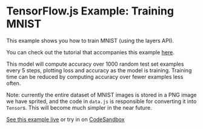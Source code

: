 # TensorFlow.js Example: Training MNIST

This example shows you how to train MNIST (using the layers API).

You can check out the tutorial that accompanies this example [here](https://www.tensorflow.org/js/tutorials/training/handwritten_digit_cnn).

This model will compute accuracy over 1000 random test set examples every 5
steps, plotting loss and accuracy as the model is training. Training time can
be reduced by computing accuracy over fewer examples less often.

Note: currently the entire dataset of MNIST images is stored in a PNG image we have
sprited, and the code in `data.js` is responsible for converting it into
`Tensor`s. This will become much simpler in the near future.

[See this example live](https://storage.googleapis.com/tfjs-examples/mnist/dist/index.html) or try in on [CodeSandbox](https://codesandbox.io/s/github/tensorflow/tfjs-examples/tree/master/mnist)
